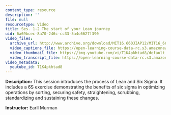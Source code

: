 ```yaml
---
content_type: resource
description: ''
file: null
resourcetype: Video
title: Ses. 1-2 The start of your Lean journey
uid: 6a69bcec-8a70-246c-cc33-5a4c6627f390
video_files:
  archive_url: http://www.archive.org/download/MIT16.660JIAP12/MIT16_660JIAP12_ses1-2_300k.mp4
  video_captions_file: https://open-learning-course-data-rc.s3.amazonaws.com/16-660j-introduction-to-lean-six-sigma-methods-january-iap-2012/27bb3566a62158cdbec2d8a618293bac_T1K4pkhtad8.vtt
  video_thumbnail_file: https://img.youtube.com/vi/T1K4pkhtad8/default.jpg
  video_transcript_file: https://open-learning-course-data-rc.s3.amazonaws.com/16-660j-introduction-to-lean-six-sigma-methods-january-iap-2012/0c86200e5a7c9326982fc171cdb75f93_T1K4pkhtad8.pdf
video_metadata:
  youtube_id: T1K4pkhtad8
---
```


**Description:** This session introduces the process of Lean and Six Sigma. It includes a 6S exercise demonstrating the benefits of six sigma in optimizing operations by sorting, securing safety, straightening, scrubbing, standardizing and sustaining these changes.

**Instructor:** Earll Murman